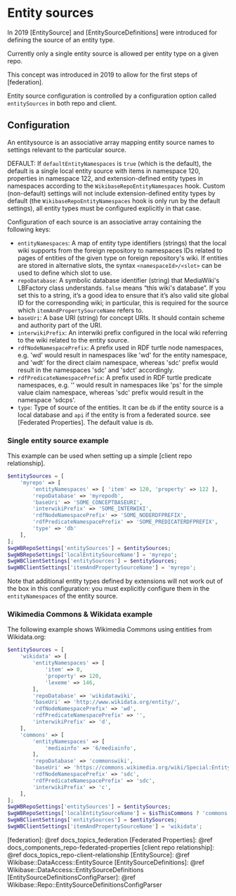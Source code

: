 # Entity sources

In 2019 [EntitySource] and [EntitySourceDefinitions] were introduced for defining the source of an entity type.

Currently only a single entity source is allowed per entity type on a given repo.

This concept was introduced in 2019 to allow for the first steps of [federation].

Entity source configuration is controlled by a configuration option called `entitySources` in both repo and client.

## Configuration

An entitysource is an associative array mapping entity source names to settings relevant to the particular source.

DEFAULT: If `defaultEntityNamespaces` is `true` (which is the default), the default is a single local entity source with items in namespace 120, properties in namespace 122, and extension-defined entity types in namespaces according to the `WikibaseRepoEntityNamespaces` hook.
Custom (non-default) settings will not include extension-defined entity types by default (the `WikibaseRepoEntityNamespaces` hook is only run by the default settings), all entity types must be configured explicitly in that case.

Configuration of each source is an associative array containing the following keys:

 - `entityNamespaces`: A map of entity type identifiers (strings) that the local wiki supports from the foreign repository to namespaces IDs related to pages of entities of the given type on foreign repository's wiki. If entities are stored in alternative slots, the syntax ```<namespaceId>/<slot>``` can be used to define which slot to use.
 - `repoDatabase`: A symbolic database identifier (string) that MediaWiki's LBFactory class understands. `false` means “this wiki's database”. If you set this to a string, it’s a good idea to ensure that it’s also valid site global ID for the corresponding wiki; in particular, this is required for the source which `itemAndPropertySourceName` refers to.
 - `baseUri`: A base URI (string) for concept URIs. It should contain scheme and authority part of the URI.
 - `interwikiPrefix`: An interwiki prefix configured in the local wiki referring to the wiki related to the entity source.
 - `rdfNodeNamespacePrefix`: A prefix used in RDF turtle node namespaces, e.g. 'wd' would result in namespaces like 'wd' for the entity namespace, and 'wdt' for the direct claim namespace, whereas 'sdc' prefix would result in the namespaces 'sdc' and 'sdct' accordingly.
 - `rdfPredicateNamespacePrefix`: A prefix used in RDF turtle predicate namespaces, e.g. '' would result in namespaces like 'ps' for the simple value claim namespace, whereas 'sdc' prefix would result in the namespace 'sdcps'.
 - `type`: Type of source of the entities. It can be `db` if the entity source is a local database and `api` if the entity is from a federated source. see [Federated Properties]. The default value is `db`.

### Single entity source example

This example can be used when setting up a simple [client repo relationship].

```php
$entitySources = [
    'myrepo' => [
        'entityNamespaces' => [ 'item' => 120, 'property' => 122 ],
        'repoDatabase' => 'myrepodb',
        'baseUri' => 'SOME_CONCEPTBASEURI',
        'interwikiPrefix' => 'SOME_INTERWIKI',
        'rdfNodeNamespacePrefix' => 'SOME_NODERDFPREFIX',
        'rdfPredicateNamespacePrefix' => 'SOME_PREDICATERDFPREFIX',
        'type' => 'db'
    ],
];
$wgWBRepoSettings['entitySources'] = $entitySources;
$wgWBRepoSettings['localEntitySourceName'] = 'myrepo';
$wgWBClientSettings['entitySources'] = $entitySources;
$wgWBClientSettings['itemAndPropertySourceName'] = 'myrepo';
```

Note that additional entity types defined by extensions will not work out of the box in this configuration:
you must explicitly configure them in the `entityNamespaces` of the entity source.

### Wikimedia Commons & Wikidata example

The following example shows Wikimedia Commons using entities from Wikidata.org:

```php
$entitySources = [
    'wikidata' => [
        'entityNamespaces' => [
            'item' => 0,
            'property' => 120,
            'lexeme' => 146,
        ],
        'repoDatabase' => 'wikidatawiki',
        'baseUri' => 'http://www.wikidata.org/entity/',
        'rdfNodeNamespacePrefix' => 'wd',
        'rdfPredicateNamespacePrefix' => '',
        'interwikiPrefix' => 'd',
    ],
    'commons' => [
        'entityNamespaces' => [
            'mediainfo' => '6/mediainfo',
        ],
        'repoDatabase' => 'commonswiki',
        'baseUri' => 'https://commons.wikimedia.org/wiki/Special:EntityData/',
        'rdfNodeNamespacePrefix' => 'sdc',
        'rdfPredicateNamespacePrefix' => 'sdc',
        'interwikiPrefix' => 'c',
    ],
];
$wgWBRepoSettings['entitySources'] = $entitySources;
$wgWBRepoSettings['localEntitySourceName'] = $isThisCommons ? 'commons' : 'wikidata';
$wgWBClientSettings['entitySources'] = $entitySources;
$wgWBClientSettings['itemAndPropertySourceName'] = 'wikidata';
```

[federation]: @ref docs_topics_federation
[Federated Properties]: @ref docs_components_repo-federated-properties
[client repo relationship]: @ref docs_topics_repo-client-relationship
[EntitySource]: @ref Wikibase::DataAccess::EntitySource
[EntitySourceDefinitions]: @ref Wikibase::DataAccess::EntitySourceDefinitions
[EntitySourceDefinitionsConfigParser]: @ref Wikibase::Repo::EntitySourceDefinitionsConfigParser
